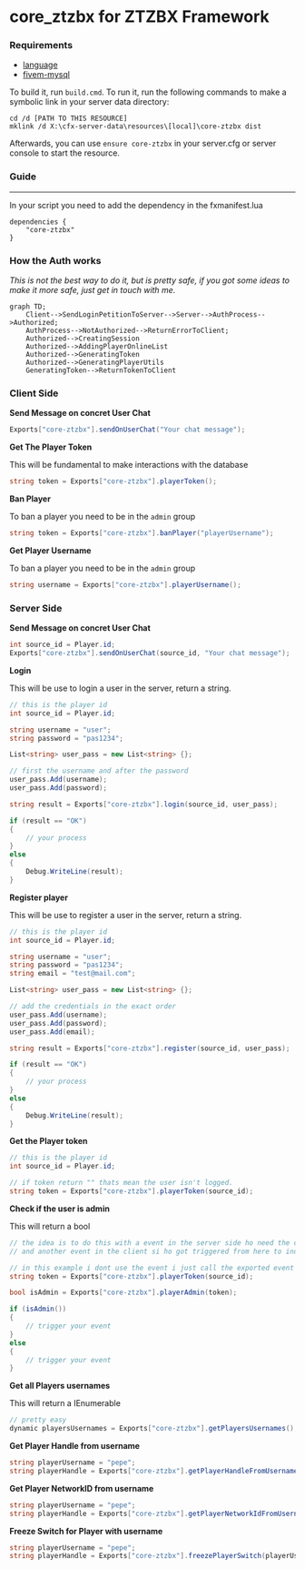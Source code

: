 # core_ztzbx for ZTZBX Framework

### **Requirements**
- [language](https://github.com/ZTZBX/language)
- [fivem-mysql](https://github.com/ZTZBX/fivem-mysql)

To build it, run `build.cmd`. To run it, run the following commands to make a symbolic link in your server data directory:

```dos
cd /d [PATH TO THIS RESOURCE]
mklink /d X:\cfx-server-data\resources\[local]\core-ztzbx dist
```

Afterwards, you can use `ensure core-ztzbx` in your server.cfg or server console to start the resource.

### **Guide**
---

In your script you need to add the dependency in the fxmanifest.lua

```
dependencies {
    "core-ztzbx"
}
```

### **How the Auth works**

*This is not the best way to do it, but is pretty safe, if you got some ideas to make it more safe, just get in touch with me.*


```mermaid
graph TD;
    Client-->SendLoginPetitionToServer-->Server-->AuthProcess-->Authorized;
    AuthProcess-->NotAuthorized-->ReturnErrorToClient;
    Authorized-->CreatingSession
    Authorized-->AddingPlayerOnlineList
    Authorized-->GeneratingToken
    Authorized-->GeneratingPlayerUtils
    GeneratingToken-->ReturnTokenToClient
```

### **Client Side**

**Send Message on concret User Chat**

```cs
Exports["core-ztzbx"].sendOnUserChat("Your chat message");
```

**Get The Player Token**

This will be fundamental to make interactions with the database


```cs
string token = Exports["core-ztzbx"].playerToken();
```

**Ban Player**

To ban a player you need to be in the `admin` group
```cs
string token = Exports["core-ztzbx"].banPlayer("playerUsername");
```


**Get Player Username**

To ban a player you need to be in the `admin` group
```cs
string username = Exports["core-ztzbx"].playerUsername();
```

### **Server Side**

**Send Message on concret User Chat**

```cs
int source_id = Player.id;
Exports["core-ztzbx"].sendOnUserChat(source_id, "Your chat message");
```

**Login**

This will be use to login a user in the server, return a string.

```cs
// this is the player id
int source_id = Player.id;

string username = "user";
string password = "pas1234";

List<string> user_pass = new List<string> {};

// first the username and after the password
user_pass.Add(username);
user_pass.Add(password);

string result = Exports["core-ztzbx"].login(source_id, user_pass);

if (result == "OK")
{
    // your process
}
else 
{
    Debug.WriteLine(result);
}

```

**Register player**

This will be use to register a user in the server, return a string.

```cs
// this is the player id
int source_id = Player.id;

string username = "user";
string password = "pas1234";
string email = "test@mail.com";

List<string> user_pass = new List<string> {};

// add the credentials in the exact order
user_pass.Add(username);
user_pass.Add(password);
user_pass.Add(email);

string result = Exports["core-ztzbx"].register(source_id, user_pass);

if (result == "OK")
{
    // your process
}
else 
{
    Debug.WriteLine(result);
}
```

**Get the Player token**

```cs
// this is the player id
int source_id = Player.id;

// if token return "" thats mean the user isn't logged.
string token = Exports["core-ztzbx"].playerToken(source_id);
```

**Check if the user is admin**

This will return a bool
```cs
// the idea is to do this with a event in the server side ho need the client token
// and another event in the client si ho got triggered from here to indicate if the user got pers to do an concret action.

// in this example i dont use the event i just call the exported event from the server side, but this is not the way to do it, is just an example.
string token = Exports["core-ztzbx"].playerToken(source_id);

bool isAdmin = Exports["core-ztzbx"].playerAdmin(token);

if (isAdmin())
{
    // trigger your event
}
else
{
    // trigger your event
}
```

**Get all Players usernames**

This will return a IEnumerable
```cs
// pretty easy
dynamic playersUsernames = Exports["core-ztzbx"].getPlayersUsernames();
```

**Get Player Handle from username**

```cs
string playerUsername = "pepe";
string playerHandle = Exports["core-ztzbx"].getPlayerHandleFromUsername(playerUsername);
```


**Get Player NetworkID from username**

```cs
string playerUsername = "pepe";
string playerHandle = Exports["core-ztzbx"].getPlayerNetworkIdFromUsername(playerUsername);
```

**Freeze Switch for Player with username**

```cs
string playerUsername = "pepe";
string playerHandle = Exports["core-ztzbx"].freezePlayerSwitch(playerUsername);
```
